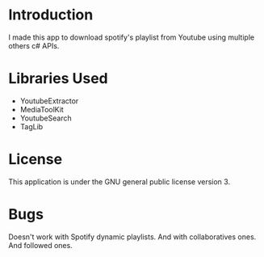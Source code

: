 <h1>Introduction</h1>
<p>I made this app to download spotify's playlist from Youtube using multiple others c# APIs.</p>
<h1>Libraries Used</h1>
<ul>
<li>YoutubeExtractor</li>
<li>MediaToolKit</li>
<li>YoutubeSearch</li>
<li>TagLib</li>
</ul>
<h1>License</h1>
<p>This application is under the GNU general public license version 3.</p>
<h1>Bugs</h1>
<p>Doesn't work with Spotify dynamic playlists. And with collaboratives ones. And followed ones.</p>
